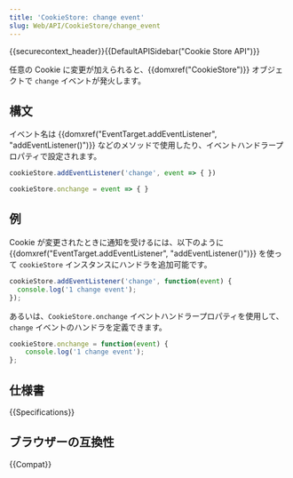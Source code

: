 ```yaml
---
title: 'CookieStore: change event'
slug: Web/API/CookieStore/change_event
---
```

{{securecontext_header}}{{DefaultAPISidebar("Cookie Store API")}}

任意の Cookie に変更が加えられると、{{domxref("CookieStore")}} オブジェクトで `change` イベントが発火します。

## 構文

イベント名は {{domxref("EventTarget.addEventListener", "addEventListener()")}} などのメソッドで使用したり、イベントハンドラープロパティで設定されます。

```js
cookieStore.addEventListener('change', event => { })

cookieStore.onchange = event => { }
```

## 例

Cookie が変更されたときに通知を受けるには、以下のように {{domxref("EventTarget.addEventListener", "addEventListener()")}} を使って `cookieStore` インスタンスにハンドラを追加可能です。

```js
cookieStore.addEventListener('change', function(event) {
  console.log('1 change event');
});
```

あるいは、`CookieStore.onchange` イベントハンドラープロパティを使用して、`change` イベントのハンドラを定義できます。

```js
cookieStore.onchange = function(event) {
    console.log('1 change event');
};
```

## 仕様書

{{Specifications}}

## ブラウザーの互換性

{{Compat}}
